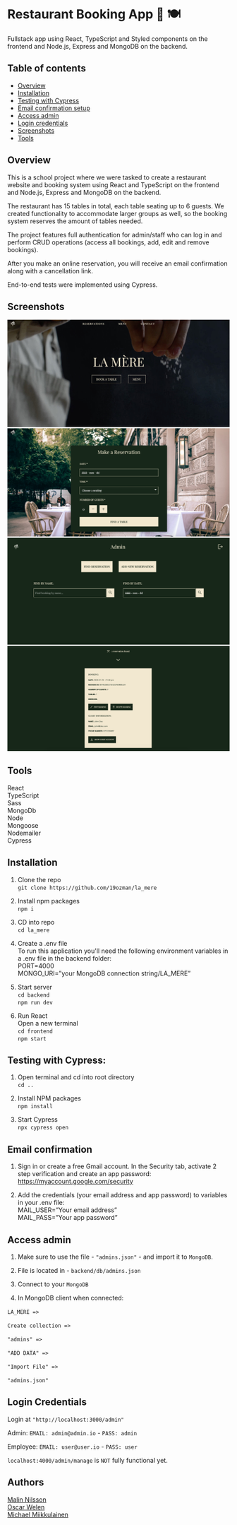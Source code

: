# Restaurant Booking App 📅 🍽️
Fullstack app using React, TypeScript and Styled components on the frontend and Node.js, Express and MongoDB on the backend.

## Table of contents
- [Overview](#overview)
- [Installation](#installation)
- [Testing with Cypress](#testing-with-cypress)
- [Email confirmation setup](#email-confirmation)
- [Access admin](#access-admin)
- [Login credentials](#login-credentials)
- [Screenshots](#screenshots)
- [Tools](#tools)

## Overview
This is a school project where we were tasked to create a restaurant website and booking system using React and TypeScript on the frontend and Node.js, Express and MongoDB on the backend. 

The restaurant has 15 tables in total, each table seating up to 6 guests. We created functionality to accommodate larger groups as well, so the booking system reserves the amount of tables needed. 

The project features full authentication for admin/staff who can log in and perform CRUD operations (access all bookings, add, edit and remove bookings). 

After you make an online reservation, you will receive an email confirmation along with a cancellation link. 

End-to-end tests were implemented using Cypress.

## Screenshots
![](./frontend/public/assets/screenshot-landingpage.jpg)
![](./frontend/public/assets/screenshot-reservation.jpg)
![](./frontend/public/assets/screenshot-admin.jpg)
![](./frontend/public/assets/screenshot-admin-search.jpg)

## Tools
React\
TypeScript\
Sass\
MongoDb\
Node\
Mongoose\
Nodemailer\
Cypress

## Installation
1. Clone the repo\
`git clone https://github.com/19ozman/la_mere`

2. Install npm packages\
`npm i`

3. CD into repo\
`cd la_mere`

4. Create a .env file\
To run this application you'll need the following environment variables in a .env file in the backend folder:\
PORT=4000\
MONGO_URI=”your MongoDB connection string/LA_MERE”

5. Start server\
`cd backend`\
`npm run dev`

5. Run React \
Open a new terminal\
`cd frontend`\
`npm start`

## Testing with Cypress:
1. Open terminal and cd into root directory\
`cd ..`

2. Install NPM packages\
`npm install`

3. Start Cypress\
`npx cypress open`

## Email confirmation
1. Sign in or create a free Gmail account. In the Security tab, activate 2 step verification and create an app password:\
https://myaccount.google.com/security

2. Add the credentials (your email address and app password) to variables in your .env file:\
MAIL_USER=”Your email address”\
MAIL_PASS=”Your app password”

## Access admin

1. Make sure to use the file - `"admins.json"` - and import it to `MongoDB`.

2. File is located in - `backend/db/admins.json`

3. Connect to your `MongoDB`

5. In MongoDB client when connected:

`LA_MERE =>`

`Create collection =>`

`"admins" =>`

`"ADD DATA" =>`

`"Import File" =>`

`"admins.json"`

## Login Credentials

Login at `"http://localhost:3000/admin"`

Admin: `EMAIL: admin@admin.io` - `PASS: admin`

Employee: `EMAIL: user@user.io` - `PASS: user`

`localhost:4000/admin/manage` is `NOT` fully functional yet.


## Authors
[Malin Nilsson](https://github.com/malin-nilsson)\
[Oscar Welen](https://github.com/19ozman)\
[Michael Miikkulainen](https://github.com/michael-cwm)
